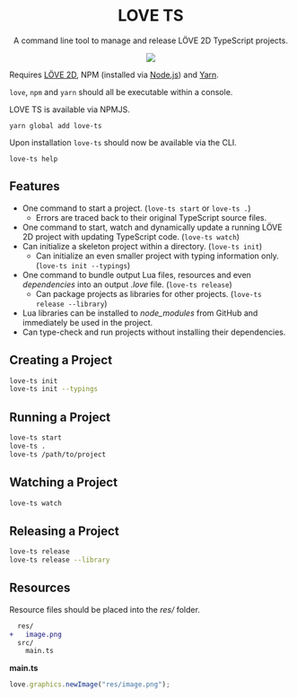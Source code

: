<div align="center">
  <h1>LOVE TS</h1>
  <p>A command line tool to manage and release LÖVE 2D TypeScript projects.</p>
  <img src="https://i.imgur.com/IGcxwif.gif" />
</div>

Requires [LÖVE 2D](https://love2d.org/), NPM (installed via [Node.js](https://nodejs.org/)) and [Yarn](https://yarnpkg.com/).

`love`, `npm` and `yarn` should all be executable within a console.

LOVE TS is available via NPMJS.

```
yarn global add love-ts
```

Upon installation `love-ts` should now be available via the CLI.

```
love-ts help
```

## Features

- One command to start a project. (`love-ts start` or `love-ts .`)
  - Errors are traced back to their original TypeScript source files.
- One command to start, watch and dynamically update a running LÖVE 2D project with updating TypeScript code. (`love-ts watch`)
- Can initialize a skeleton project within a directory. (`love-ts init`)
  - Can initialize an even smaller project with typing information only. (`love-ts init --typings`)
- One command to bundle output Lua files, resources and even _dependencies_ into an output _.love_ file. (`love-ts release`)
  - Can package projects as libraries for other projects. (`love-ts release --library`)
- Lua libraries can be installed to _node\_modules_ from GitHub and immediately be used in the project.
- Can type-check and run projects without installing their dependencies.

## Creating a Project

```sh
love-ts init
love-ts init --typings
```

## Running a Project

```sh
love-ts start
love-ts .
love-ts /path/to/project
```

## Watching a Project

```sh
love-ts watch
```

## Releasing a Project

```sh
love-ts release
love-ts release --library
```

## Resources

Resource files should be placed into the _res/_ folder.

```diff
  res/
+   image.png
  src/
    main.ts
```

**main.ts**

```ts
love.graphics.newImage("res/image.png");
```
